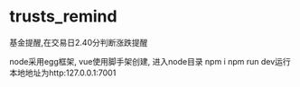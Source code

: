 # trusts_remind
基金提醒,在交易日2.40分判断涨跌提醒

node采用egg框架,
vue使用脚手架创建,
进入node目录
npm i
npm run dev运行
本地地址为http:127.0.0.1:7001
